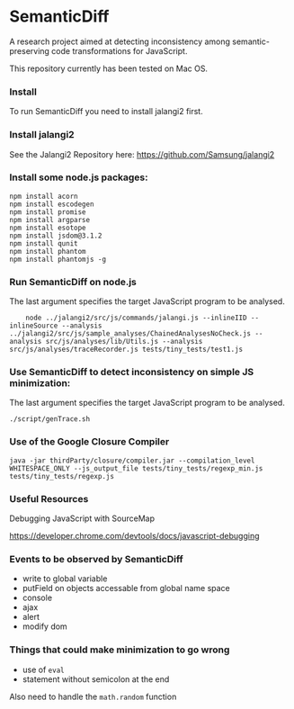 # SemanticDiff
A research project aimed at detecting inconsistency among semantic-preserving code transformations for JavaScript.


This repository currently has been tested on Mac OS.

### Install

To run SemanticDiff you need to install jalangi2 first.

### Install jalangi2
See the Jalangi2 Repository here:
https://github.com/Samsung/jalangi2

### Install some node.js packages:

```
npm install acorn
npm install escodegen
npm install promise
npm install argparse
npm install esotope
npm install jsdom@3.1.2
npm install qunit
npm install phantom
npm install phantomjs -g
```

### Run SemanticDiff on node.js

The last argument specifies the target JavaScript program to be analysed.
```
    node ../jalangi2/src/js/commands/jalangi.js --inlineIID --inlineSource --analysis ../jalangi2/src/js/sample_analyses/ChainedAnalysesNoCheck.js --analysis src/js/analyses/lib/Utils.js --analysis src/js/analyses/traceRecorder.js tests/tiny_tests/test1.js
```

### Use SemanticDiff to detect inconsistency on simple JS minimization:

The last argument specifies the target JavaScript program to be analysed.
```
./script/genTrace.sh
```

### Use of the Google Closure Compiler

```
java -jar thirdParty/closure/compiler.jar --compilation_level WHITESPACE_ONLY --js_output_file tests/tiny_tests/regexp_min.js tests/tiny_tests/regexp.js
```

### Useful Resources

Debugging JavaScript with SourceMap

  https://developer.chrome.com/devtools/docs/javascript-debugging


### Events to be observed by SemanticDiff

 * write to global variable
 * putField on objects accessable from global name space
 * console
 * ajax
 * alert
 * modify dom


### Things that could make minimization to go wrong

 * use of ```eval```
 * statement without semicolon at the end

Also need to handle the ```math.random``` function

